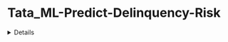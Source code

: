 # Tata_ML-Predict-Delinquency-Risk

<details>

### 🔍 Data Quality & Pattern Summary

---

#### 📌 **Missing Values & Inconsistencies**
- **Income**: Missing in several rows (e.g., CUST0041, CUST0060, CUST0067, CUST0094, etc.)
- **Loan_Balance**: Missing in some records (e.g., CUST0009, CUST0024, CUST0026, etc.)
- **Credit_Score**: No missing values observed.
- **Employment_Status**: Inconsistent capitalization (e.g., “EMP”, “employed”, “Employed”, “Self-employed”, etc.)
- **Credit_Card_Type**: Values like “Student”, “Standard”, “Platinum”, “Gold”, “Business” — all valid but categorical.

---

#### 📊 **Key Anomalies & Outliers**
- **Credit_Utilization**: Some values exceed 1.0 (e.g., CUST0090: 1.026, CUST0266: 1.025) — may indicate data error or extreme debt.
- **Debt_to_Income_Ratio**: Several values are exactly 0.1 (e.g., CUST0035, CUST0115, CUST0121, etc.) — may be placeholder or imputed value.
- **Age**: Some very young customers (e.g., 18–20) with high income or high credit scores — may warrant verification.

---

#### ⚠️ **Early Indicators of Delinquency Risk**
- **Missed_Payments**: High correlation with `Delinquent_Account = 1`.
- **Credit_Utilization**: Higher values often associated with missed payments.
- **Payment History (Month_1 to Month_6)**: Patterns like repeated “Late” or “Missed” payments are strong predictors.
- **Employment_Status**: “Unemployed” or “Self-employed” show higher delinquency rates.
- **Credit_Score**: Lower scores correlate with higher risk.

---

### 🎯 **Top 3 Predictive Variables for Delinquency**

1. **Missed_Payments**  
   - Directly reflects past behavior; strong correlation with delinquency.

2. **Credit_Utilization**  
   - High utilization often precedes financial stress and missed payments.

3. **Payment History (e.g., Month_6 status)**  
   - Recent behavior is a strong indicator of future delinquency.

---

### 📄 **Summary Paragraph**

The dataset contains several missing values in `Income` and `Loan_Balance`, which may require imputation or exclusion. Inconsistencies in `Employment_Status` capitalization should be standardized. Anomalies like `Credit_Utilization` values above 1.0 and repeated `Debt_to_Income_Ratio` values of 0.1 suggest possible data entry errors or imputation. Key predictors like `Missed_Payments`, `Credit_Utilization`, and recent payment history show strong potential for forecasting delinquency. Overall, the data is moderately clean but requires preprocessing for reliable modeling.
  
</details>
